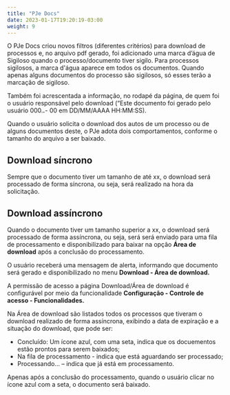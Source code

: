 ```yaml
---
title: "PJe Docs"
date: 2023-01-17T19:20:19-03:00
weight: 9
---
```

O PJe Docs criou novos filtros (diferentes critérios) para download de processos e, no arquivo pdf gerado, foi adicionado uma marca d’água de Sigiloso quando o 
processo/documento tiver sigilo. Para processos sigilosos, a marca d'água aparece em todos os documentos. Quando apenas alguns documentos do processo são sigilosos, só esses terão a marcação de sigiloso.

Também foi acrescentada a informação, no rodapé da página, de quem foi o usuário responsável pelo download (“Este documento foi gerado pelo usuário 000.***.***-
00 em DD/MM/AAAA HH:MM:SS).

Quando o usuário solicita o download dos autos de um processo ou de alguns documentos deste, o PJe adota dois comportamentos, conforme o tamanho do arquivo a ser baixado.

## Download síncrono

Sempre que o documento tiver um tamanho de até xx, o download será processado de forma síncrona, ou seja, será realizado na hora da solicitação.

## Download assíncrono

Quando o documento tiver um tamanho superior a xx, o download será processado de forma assíncrona, ou seja, será será enviado para uma fila de processamento e disponibilizado para baixar na opção **Área de download** após a conclusão do processamento.

O usuário receberá uma mensagem de alerta, informando que documento será gerado e disponibilizado no menu **Download - Área de download.**

A permissão de acesso a página Download/Área de download é configurável por meio da funcionalidade **Configuração - Controle de acesso - Funcionalidades.**

Na Área de download são listados todos os processos que tiveram o download realizado de forma assíncrona, exibindo a data de expiração e a situação do download, que pode ser:
+ Concluído: Um ícone azul, com uma seta, indica que os docuementos estão prontos para serem baixados;
+ Na fila de processamento - indica que está aguardando ser processado;
+ Processando... – indica que já está em processamento.

Apenas após a conclusão do processamento, quando o usuário clicar no ícone azul com a seta, o documento será baixado.
